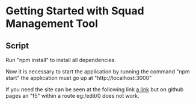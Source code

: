 # Getting Started with Squad Management Tool

## Script

Run "npm install" to install all dependencies.

Now it is necessary to start the application by running the command "npm start" the application must go up at "http://localhost:3000"

If you need the site can be seen at the following link [a link](https://guilhermeprado001.github.io/) but on github pages an "f5" within a route eg:/edit/0 does not work.

